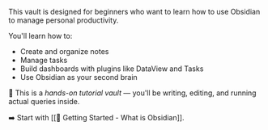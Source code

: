 This vault is designed for beginners who want to learn how to use Obsidian to manage personal productivity.

You'll learn how to:
- Create and organize notes
- Manage tasks
- Build dashboards with plugins like DataView and Tasks
- Use Obsidian as your second brain

📌 This is a *hands-on tutorial vault* — you'll be writing, editing, and running actual queries inside.

➡️ Start with [[📖 Getting Started - What is Obsidian]].
